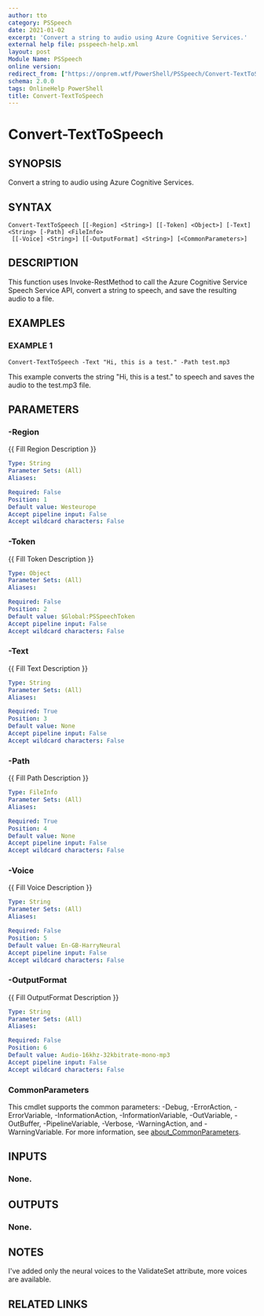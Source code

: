 ```yaml
---
author: tto
category: PSSpeech
date: 2021-01-02
excerpt: 'Convert a string to audio using Azure Cognitive Services.'
external help file: psspeech-help.xml
layout: post
Module Name: PSSpeech
online version:
redirect_from: ["https://onprem.wtf/PowerShell/PSSpeech/Convert-TextToSpeech", "https://onprem.wtf/PowerShell/PSSpeech/convert-texttospeech", "https://onprem.wtf/PowerShell/convert-texttospeech"]
schema: 2.0.0
tags: OnlineHelp PowerShell
title: Convert-TextToSpeech
---
```


# Convert-TextToSpeech

## SYNOPSIS
Convert a string to audio using Azure Cognitive Services.

## SYNTAX

```
Convert-TextToSpeech [[-Region] <String>] [[-Token] <Object>] [-Text] <String> [-Path] <FileInfo>
 [[-Voice] <String>] [[-OutputFormat] <String>] [<CommonParameters>]
```

## DESCRIPTION
This function uses Invoke-RestMethod to call the Azure Cognitive Service Speech Service API, convert a string to speech, and save the resulting audio to a file.

## EXAMPLES

### EXAMPLE 1
```
Convert-TextToSpeech -Text "Hi, this is a test." -Path test.mp3
```

This example converts the string "Hi, this is a test." to speech and saves the audio to the test.mp3 file.

## PARAMETERS

### -Region
{{ Fill Region Description }}

```yaml
Type: String
Parameter Sets: (All)
Aliases:

Required: False
Position: 1
Default value: Westeurope
Accept pipeline input: False
Accept wildcard characters: False
```

### -Token
{{ Fill Token Description }}

```yaml
Type: Object
Parameter Sets: (All)
Aliases:

Required: False
Position: 2
Default value: $Global:PSSpeechToken
Accept pipeline input: False
Accept wildcard characters: False
```

### -Text
{{ Fill Text Description }}

```yaml
Type: String
Parameter Sets: (All)
Aliases:

Required: True
Position: 3
Default value: None
Accept pipeline input: False
Accept wildcard characters: False
```

### -Path
{{ Fill Path Description }}

```yaml
Type: FileInfo
Parameter Sets: (All)
Aliases:

Required: True
Position: 4
Default value: None
Accept pipeline input: False
Accept wildcard characters: False
```

### -Voice
{{ Fill Voice Description }}

```yaml
Type: String
Parameter Sets: (All)
Aliases:

Required: False
Position: 5
Default value: En-GB-HarryNeural
Accept pipeline input: False
Accept wildcard characters: False
```

### -OutputFormat
{{ Fill OutputFormat Description }}

```yaml
Type: String
Parameter Sets: (All)
Aliases:

Required: False
Position: 6
Default value: Audio-16khz-32kbitrate-mono-mp3
Accept pipeline input: False
Accept wildcard characters: False
```

### CommonParameters
This cmdlet supports the common parameters: -Debug, -ErrorAction, -ErrorVariable, -InformationAction, -InformationVariable, -OutVariable, -OutBuffer, -PipelineVariable, -Verbose, -WarningAction, and -WarningVariable. For more information, see [about_CommonParameters](http://go.microsoft.com/fwlink/?LinkID=113216).

## INPUTS

### None.
## OUTPUTS

### None.
## NOTES
I've added only the neural voices to the ValidateSet attribute, more voices are available.

## RELATED LINKS
